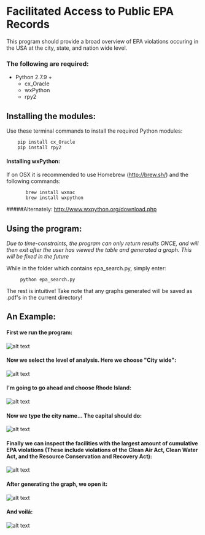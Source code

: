 # Facilitated Access to Public EPA Records
This program should provide a broad overview of EPA violations occuring in the USA at the city, state, and nation wide level. 

### The following are required:
  * Python 2.7.9 + 
    * cx_Oracle
    * wxPython
    * rpy2

## Installing the modules:

Use these terminal commands to install the required Python modules:
```
    pip install cx_Oracle
    pip install rpy2
```

#### Installing wxPython:
If on OSX it is recommended to use Homebrew (http://brew.sh/)
and the following commands:
```
       brew install wxmac
       brew install wxpython
```
#####Alternately:
http://www.wxpython.org/download.php


## Using the program:
_Due to time-constraints, the program can only return results ONCE, and will then exit after the user has viewed the table and generated a graph. This will be fixed in the future_

While in the folder which contains epa_search.py, simply enter:
```   
     python epa_search.py
```
The rest is intuitive! Take note that any graphs generated will be saved as .pdf's in the current directory!


## An Example:

#### First we run the program: 

![alt text](http://i.imgur.com/WF0yAD0.png "Just type python epa_search.py in your terminal!")

#### Now we select the level of analysis. Here we choose "City wide":

![alt text](http://i.imgur.com/IJYgofm.png "Lets inspect this city!")

#### I'm going to go ahead and choose Rhode Island:

![alt text](http://i.imgur.com/GOqUBzQ.png "I've never been there myself...")

#### Now we type the city name... The capital should do:

![alt text](http://i.imgur.com/2VSV3Yr.png "The capital of Rhode Island")

#### Finally we can inspect the facilities with the largest amount of cumulative EPA violations (These include violations of the Clean Air Act, Clean Water Act, and the Resource Conservation and Recovery Act):

![alt text](http://i.imgur.com/QhgMCpd.png "Energy Companies tend to be high on the list...")

#### After generating the graph, we open it:

![alt text](http://i.imgur.com/tXPPKdt.png "The lovely terminal...")

#### And voilá:

![alt text](http://i.imgur.com/EZq6XHB.png "A wonderful graph")
